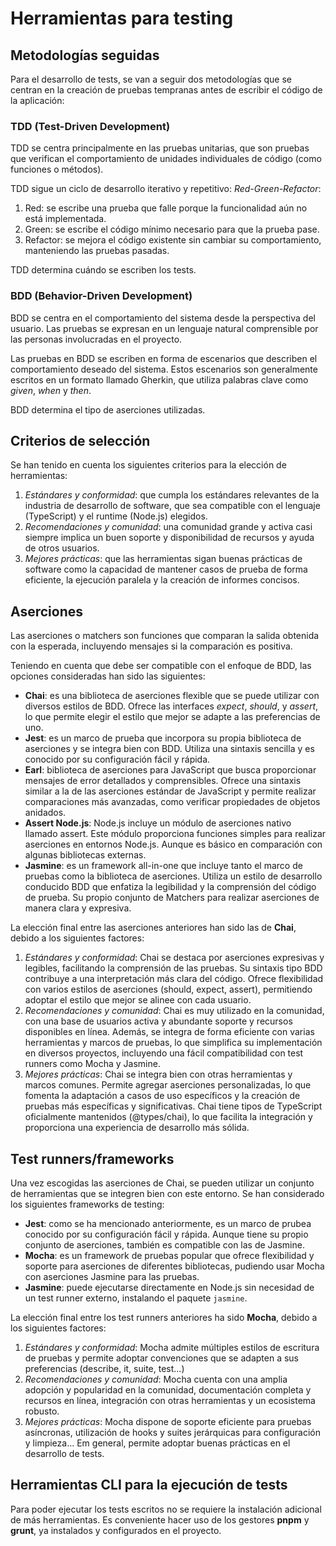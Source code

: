 # Herramientas para testing

## Metodologías seguidas

Para el desarrollo de tests, se van a seguir dos metodologías que se centran en la
creación de pruebas tempranas antes de escribir el código de la aplicación:

### TDD (Test-Driven Development)

TDD se centra principalmente en las pruebas unitarias, que son pruebas que verifican el
comportamiento de unidades individuales de código (como funciones o métodos).

TDD sigue un ciclo de desarrollo iterativo y repetitivo: *Red-Green-Refactor*:
1. Red: se escribe una prueba que falle porque la funcionalidad aún no está implementada.
2. Green: se escribe el código mínimo necesario para que la prueba pase.
3. Refactor: se mejora el código existente sin cambiar su comportamiento, manteniendo las
pruebas pasadas.

TDD determina cuándo se escriben los tests.

### BDD (Behavior-Driven Development)

BDD se centra en el comportamiento del sistema desde la perspectiva del usuario. Las pruebas
se expresan en un lenguaje natural comprensible por las personas involucradas en el proyecto.

Las pruebas en BDD se escriben en forma de escenarios que describen el comportamiento deseado
del sistema. Estos escenarios son generalmente escritos en un formato llamado Gherkin, que
utiliza palabras clave como *given*, *when* y *then*.

BDD determina el tipo de aserciones utilizadas.

## Criterios de selección

Se han tenido en cuenta los siguientes criterios para la elección de herramientas:

1. *Estándares y conformidad*: que cumpla los estándares relevantes de la industria
de desarrollo de software, que sea compatible con el lenguaje (TypeScript) y el runtime
(Node.js) elegidos.
2. *Recomendaciones y comunidad*: una comunidad grande y activa casi siempre
implica un buen soporte y disponibilidad de recursos y ayuda de otros usuarios.
3. *Mejores prácticas*: que las herramientas sigan buenas prácticas de software
como la capacidad de mantener casos de prueba de forma eficiente, la ejecución
paralela y la creación de informes concisos.

## Aserciones

Las aserciones o matchers son funciones que comparan la salida obtenida con
la esperada, incluyendo mensajes si la comparación es positiva.

Teniendo en cuenta que debe ser compatible con el enfoque de BDD, las opciones consideradas
han sido las siguientes:
* **Chai**: es una biblioteca de aserciones flexible que se puede utilizar con diversos estilos de BDD. Ofrece las interfaces *expect*, *should*, y *assert*, lo que permite elegir el estilo
que mejor se adapte a las preferencias de uno.
* **Jest**: es un marco de prueba que incorpora su propia biblioteca de aserciones y se integra bien con BDD. Utiliza una sintaxis sencilla y es conocido por su configuración fácil y rápida.
* **Earl**: biblioteca de aserciones para JavaScript que busca proporcionar mensajes de error detallados y
comprensibles. Ofrece una sintaxis similar a la de las aserciones estándar de JavaScript y permite
realizar comparaciones más avanzadas, como verificar propiedades de objetos anidados.
* **Assert Node.js**: Node.js incluye un módulo de aserciones nativo llamado assert. Este módulo proporciona funciones simples para realizar aserciones en entornos Node.js. Aunque es básico en comparación con algunas bibliotecas externas.
* **Jasmine**: es un framework all-in-one que incluye tanto el marco de pruebas como la biblioteca de
aserciones. Utiliza un estilo de desarrollo conducido BDD que enfatiza la legibilidad y la comprensión
del código de prueba. Su propio conjunto de Matchers para realizar aserciones de manera clara y expresiva.


La elección final entre las aserciones anteriores han sido las de **Chai**, debido a los siguientes
factores:
1. *Estándares y conformidad*: Chai se destaca por aserciones expresivas y legibles, facilitando la
comprensión de las pruebas. Su sintaxis tipo BDD contribuye a una interpretación más clara del código.
Ofrece flexibilidad con varios estilos de aserciones (should, expect, assert), permitiendo adoptar el estilo
que mejor se alinee con cada usuario.
2. *Recomendaciones y comunidad*: Chai es muy utilizado en la comunidad, con una base de usuarios activa
y abundante soporte y recursos disponibles en línea. Además, se integra de forma eficiente con varias
herramientas y marcos de pruebas, lo que simplifica su implementación en diversos proyectos, incluyendo
una fácil compatibilidad con test runners como Mocha y Jasmine.
3. *Mejores prácticas*: Chai se integra bien con otras herramientas y marcos comunes. Permite agregar
aserciones personalizadas, lo que fomenta la adaptación a casos de uso específicos y la creación de
pruebas más específicas y significativas. Chai tiene tipos de TypeScript oficialmente mantenidos
(@types/chai), lo que facilita la integración y proporciona una experiencia de desarrollo más sólida.


## Test runners/frameworks

Una vez escogidas las aserciones de Chai, se pueden utilizar un conjunto de herramientas que se
integren bien con este entorno. Se han considerado los siguientes frameworks de testing:

* **Jest**: como se ha mencionado anteriormente, es un marco de prubea conocido por su configuración
fácil y rápida. Aunque tiene su propio conjunto de aserciones, también es compatible con las de Jasmine.
* **Mocha**: es un framework de pruebas popular que ofrece flexibilidad y soporte para aserciones de
diferentes bibliotecas, pudiendo usar Mocha con aserciones Jasmine para las pruebas.
* **Jasmine**: puede ejecutarse directamente en Node.js sin necesidad de un test runner externo,
instalando el paquete `jasmine`.

La elección final entre los test runners anteriores ha sido **Mocha**, debido a los siguientes
factores:
1. *Estándares y conformidad*: Mocha admite múltiples estilos de escritura de pruebas y permite adoptar convenciones que se adapten a sus preferencias (describe, it, suite, test...)
2. *Recomendaciones y comunidad*: Mocha cuenta con una amplia adopción y popularidad en la comunidad,
documentación completa y recursos en línea, integración con otras herramientas y un ecosistema robusto.
3. *Mejores prácticas*: Mocha dispone de soporte eficiente para pruebas asíncronas, utilización de hooks
y suites jerárquicas para configuración y limpieza... Em general, permite adoptar buenas prácticas en el
desarrollo de tests.

## Herramientas CLI para la ejecución de tests

Para poder ejecutar los tests escritos no se requiere la instalación adicional de más herramientas.
Es conveniente hacer uso de los gestores **pnpm** y **grunt**, ya instalados y configurados
en el proyecto.

